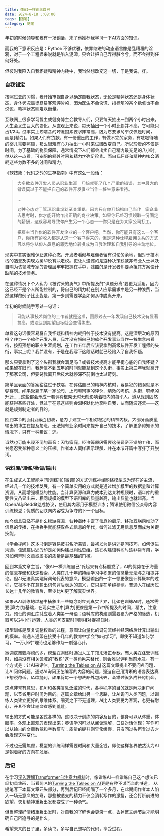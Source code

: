 ```yaml
---
title: 像AI一样训练自己
date: 2024-8-18 1:08:00
tags: [随笔]
category: 随笔
---
```


年初的时候领导和我有一场谈话，末了他推荐我学习一下AI方面的知识。

而我的下意识反应是：Python 不够优雅，依靠缩进的动态语言像是乱糟糟的涂鸦，对于一个工程师来说就是陷入泥潭，只会让把自己弄得脏兮兮，而不会得到任何好处。

但彼时我陷入自我怀疑和精神内耗中，我当然想改变这一切，于是我说，好。



### 自我锚定

按照过去的习惯，我开始审视自身以确定自我状态，无论是精神状态还是身体状态。身体状况是很容易客观评价的，因为医生不会说谎，指标项的某个数值也不会说谎，精神状态则难以衡量。

互联网上很多学习博主或健身博主会教导人们，只要每天抽出一到两个小时出来，人生会发生巨大的变化。从直观上来说，每天抽出一个小时比例并不高，它可能只占1/24。但事实上它暗含的环境因素要求非常高，因为它要求的不仅仅是时间，而是[精力]。如果人们有贷款，有一份重压的工作，有做不完的家务，有嗷嗷待哺的婴儿需要照顾，那么很难有心力抽出一小时来试图改变自己。所以珍贵的不仅是时间，为了基础的物质保障，通常情况下人们都会出卖自己精力最充足的八小时。单从这一点看，可支配的额外时间和精力才弥足珍贵。而自我怀疑和精神内核会消耗这些为数不多的时间和精力。

《软技能：代码之外的生存指南》中有这么一段话：

> 大多数软件开发人员从职业生涯一开始就犯了几个严重的错误，其中最大的错误莫过于不能把自己的软件开发事业当作一桩生意来看待。
>
> ...
>
> 这种心态对于管理职业规划至关重要。因为只有你开始把自己当作一家企业去思考时，你才能开始作出正确的商业决策。如果你已经习惯领取一份固定的薪酬，这很容易导致你产生另一个心态——你只是在为某家公司打工。
>
> 把雇主当作你的软件开发企业的一个客户吧。当然，你可能只有这么一个客户，你所有的收入都是从这一个客户得来的，但是这种诠释雇佣关系的方式可以将你从仰人鼻息的弱势地位转换成为自我治理和自我引导的主动地位。

现实中其实很难保证这种心态，开发者看似与雇佣者留有讨论的余地，但对于技术栈的选型及实现方案却没有决定权。更让人遗憾的是这种决策权被非专业人士以及自喻为该领域专家的管理层牢牢把握在手中，残酷的是开发者却要承担其方案设计缺陷的技术债务。

在这种情况下个人认为《被讨厌的勇气》中所提及的"课题分离"要更为适用。因为这已经不是个人所能控制的，将自己的精力耗在别人应承需求中是另一种浪费，当然这样的例子比比皆是，第一步则需要学会如何从中脱离开来。

年初的时候随手写过一句话：

> 可能从事技术岗位的工作者就是这样，回顾过去一年发现自己技术没有显著提高，或没达到期望目标就会变得焦虑。

单看这句话很容易将自我怀疑和精神内耗归咎于技术没有提高。这是深层次的原因吗？作为一个软件开发人员，我并没有把自己的软件开发事业当作一桩生意来看待，按照预想的职业生涯规划，在工作五年后应该要拿到高级软件开发工程师的头衔，事实上呢？我并没有，于是在我写下这段话时就已经陷入了自我怀疑。

那么只要拿到了这个头衔我就会满足吗？或者技术提高才能平衡心底的自我怀疑？如果留在旧司，我确信不到五年的时间就能拿到这个头衔，事实上第三年我就离开了那家公司，但要说我离开后技术就停滞不前倒也太过苛刻。

简单且表面的答案往往过于狭隘，在评估自己的精神内核时，容易犯的错误就是不够客观。如果受雇于某一家公司，上司和同事的评价，绩效的考核，头衔，职级的升迁……这些都会形成一套评价框架无时无刻影响着框内的每个人。遵从规则固然能获得某些好处，但过于在意这些则会潜移默化地影响自我，从而随波逐流——这就是规则制定者的目的。

回到本节的[自我锚定]初衷，是为了建立一个相对稳定的精神内核。大部分高质量输出的博主在提及加班，无法拥有业余时间来提升自己的技术，了解更多的知识的情况下，只有一种建议：逃。

当然也可能出现不同的声音：因为家庭，经济等原因需要这份薪资不错的工作，而甘愿忍受某种意义上的压榨。作者本人同样表示理解，并在本节开篇中写好了开脱词。



### 语料库/训练/微调/输出

在生成式人工智能中[预训练]加[微调]的方式训练神经网络模型成为现在的主流，经过几十年的技术发展，有一个简单实用的方式就是通过增加模型的数据量和计算资源，从而增强模型的性能。当计算资源和算力成本到达某种瓶颈时，语料库的重要性又凸显出来，相同规模的模型下语料库的质量越高，输出质量也就越高。当OpenAI与Reddit达成协议，使用其内容用于模型训练；腾讯使用微信公众号内容训练模型；优质的互联网内容成为争夺的下一个目标。

如今信息已经不是什么稀缺资源，各种载体丰富了信息的展示，移动互联网推动了信息的传播，在抬抬手就能获取各式信息的年代，如何过滤无用信息反而成为关键技能。

《学会提问》这本书倒是容易被书名所蒙骗，最初以为是讲述提问技巧，如何促进沟通，但通篇讲述的却是如何构建批判性思维。这在构建语料库时这非常有用，学习如何辨别文章或图书的质量是最基础的门槛。

回到本篇文章主旨，“像AI一样训练自己”听起来有点标题党了，AI的优势在于海量的信息存储和快速检索，人类在几十年的持续学习中积累的信息量无法与之相提并论。但AI无法真实理解词句代表的意义，模型输出的一字一顿更像是计算概率的过程，它根本不在意输出词句背后表达的意义，它只是在单纯猜测。普通人在经历过长达十几年的教育后，至少比AI更了解真实世界。

如果从AI训练的过程中抽象出一些概念对应到真实世界，比如在训练AI时，通常需要[算力]为基础，在现实生活中[算力]更像是第一节中所提及的时间，精力，注意力。预设的词汇库对应着人类第一母语；语料库的构建则需要更为严格的筛选，机器可以24小时运转，人类的可支配时间则相对捉襟见肘。

模型训练是反复调整权重的过程，意图让向量化的词句流经神经网络后计算出输出的概率。普通人通常在接受十几年的教育中学会“如何学习”，即使不知道如何学习，“一万小时”理论也足够作为一剂强心针。

微调反而要麻烦的多，模型在训练时通过人工干预来矫正参数，而人类在经受训练时，如果没有相关领域的"教练"这一类角色来替代，则会难以评判当前水准。有一个方式是：让AI来评估。[Turning the Tables on AI](https://ia.net/topics/turning-the-tables-on-ai) 这篇文章提出不要问AI问题，让AI问你问题。通过AI询问正在编写的内容的问题，强迫自己用清晰的语言表达真正想说的话。IA中提到，如果将每一个想法都外包出去，会错过很多成长的机会。

这点非常有意思，在AI和各类信息泛滥的时代，各种程序的目的就是解决用户问题，以节省用户时间为目的。这篇文章给出另一个思路，让AI询问人类问题，以训练人类建立更好的思维体系。细究之下不无道理，AI比人类要更为客观，也更有耐心，并且不会让输出者感到羞耻。

输出的方式可能是各式各样的，这取决于训练的内容及目的，健身可以从体重，体脂率，外观上直观的表现出来；英语学习可以从阅读理解，口语对话体现；写作可以从输出的文章数量和字数反应；质量的提升则异常缓慢，只有回过头再看过去才会发现这种变化。

不过也无需焦虑，模型的训练同样需要时间和大量金钱，即使这样各界依然认为AI是朝着好的方向在发展。



### 后记

在学习[深入理解Transformer自注意力机制](https://silentechoe.github.io/2024/06/02/%E6%B7%B1%E5%85%A5%E7%90%86%E8%A7%A3Transformer/)时，像训练AI一样训练自己这个想法已经初具雏形，当看到IA的[Turning the Tables on AI](https://ia.net/topics/turning-the-tables-on-ai)更是有种不谋而合的味道。
从提笔写下本篇文章开头部分，再到后记已经间隔了一个多月，在此期间作者本人陷入一场无意义的加班，那些被透支的精力不仅会消耗写作的激情，还会打断前进的欲望，恢复精神重新出发都变成了一种勇气。

但当整理好情绪重新出发时，对自我的了解也会更深一点，丢掉繁文缛节后才能明确自己所追寻的是什么。

希望未来的日子里，多读书，多写自己想写的代码，享受过程。













